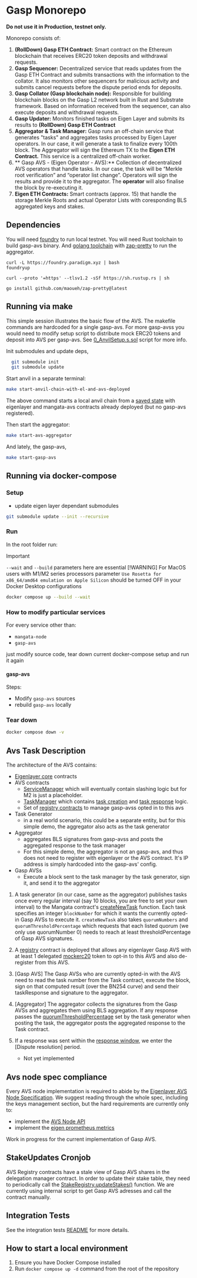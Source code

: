 # Gasp Monorepo

<b> Do not use it in Production, testnet only. </b>



Monorepo consists of:

1. **(RollDown) Gasp ETH Contract:** Smart contract on the Ethereum blockchain that receives ERC20 token deposits and withdrawal requests.
2. **Gasp Sequencer:** Decentralized service that reads updates from the Gasp ETH Contract and submits transactions with the information to the collator. It also monitors other sequencers for malicious activity and submits cancel requests before the dispute period ends for deposits.
3. **Gasp Collator (Gasp blockchain node):** Responsible for building blockchain blocks on the Gasp L2 network built in Rust and Substrate framework. Based on information received from the sequencer, can also execute deposits and withdrawal requests.
4. **Gasp Updater:** Monitors finished tasks on Eigen Layer and submits its results to **(RollDown) Gasp ETH Contract**
5. **Aggregator & Task Manager:** Gasp runs an off-chain service that generates "tasks" and aggregates tasks processed by Eigen Layer operators. In our case, it will generate a task to finalize every 100th block. The Aggregator will sign the Ethereum TX to the **Eigen ETH Contract.** This service is a centralized off-chain worker.
6. ** Gasp AVS - (Eigen Operator - AVS):** Collection of decentralized AVS operators that handle tasks. In our case, the task will be “Merkle root verification” and “operator list change”. Operators will sign the results and provide it to the aggregator. The **operator** will also finalise the block by re-executing it.
7. **Eigen ETH Contracts:** Smart contracts (approx. 15) that handle the storage Merkle Roots and actual Operator Lists with coresponding BLS aggregated keys and stakes.

## Dependencies

You will need [foundry](https://book.getfoundry.sh/getting-started/installation) to run local testnet. You will need Rust toolchain to build gasp-avs binary. And [golang toolchain](https://go.dev/doc/install) with [zap-pretty](https://github.com/maoueh/zap-pretty) to run the aggregator.
```
curl -L https://foundry.paradigm.xyz | bash
foundryup

curl --proto '=https' --tlsv1.2 -sSf https://sh.rustup.rs | sh

go install github.com/maoueh/zap-pretty@latest
```

## Running via make

This simple session illustrates the basic flow of the AVS. The makefile commands are hardcoded for a single gasp-avs. For more gasp-avss you would need to modify setup script to distribute mock ERC20 tokens and deposit into AVS per gasp-avs.
See [0_AnvilSetup.s.sol](contracts/script/0_AnvilSetup.s.sol#L88) script for more info.

Init submodules and update deps,

```bash
  git submodule init
  git submodule update
```


Start anvil in a separate terminal:

```bash
make start-anvil-chain-with-el-and-avs-deployed
```

The above command starts a local anvil chain from a [saved state](tests/integration/avs-and-eigenlayer-deployed-anvil-state.json) with eigenlayer and mangata-avs contracts already deployed (but no gasp-avs registered).

Then start the aggregator: 
```bash
make start-avs-aggregator
```
And lately, the gasp-avs,
```bash
make start-gasp-avs
```

## Running via docker-compose

### Setup

- update eigen layer dependant submodules

```bash
git submodule update --init --recursive
```

### Run

In the root folder run:

> [!IMPORTANT]
> `--wait` and `--build` parameters here are essential
> [!WARNING]
> For MacOS users with M1/M2 series processors parameter `Use Rosetta for x86_64/amd64 emulation on Apple Silicon` should be turned OFF in your Docker Desktop configurations

```bash
docker compose up --build --wait 
```

### How to modify particular services

For every service other than:

- `mangata-node`
- `gasp-avs`

just modify source code, tear down current docker-compose setup and run it again

#### gasp-avs

Steps:

- Modify `gasp-avs` sources
- rebuild `gasp-avs` locally

### Tear down

```bash
docker compose down -v
```

## Avs Task Description

The architecture of the AVS contains:

- [Eigenlayer core](https://github.com/Layr-Labs/eigenlayer-contracts/tree/master) contracts
- AVS contracts
  - [ServiceManager](contracts/src/MangataServiceManager.sol) which will eventually contain slashing logic but for M2 is just a placeholder.
  - [TaskManager](contracts/src/MangataTaskManager.sol) which contains [task creation](contracts/src/MangataTaskManager.sol#L83) and [task response](contracts/src/MangataTaskManager.sol#L102) logic.
  - Set of [registry contracts](https://github.com/Layr-Labs/eigenlayer-middleware) to manage gasp-avss opted in to this avs
- Task Generator
  - in a real world scenario, this could be a separate entity, but for this simple demo, the aggregator also acts as the task generator
- Aggregator
  - aggregates BLS signatures from gasp-avss and posts the aggregated response to the task manager
  - For this simple demo, the aggregator is not an gasp-avs, and thus does not need to register with eigenlayer or the AVS contract. It's IP address is simply hardcoded into the gasp-avs' config.
- Gasp AVSs
  - Execute a block sent to the task manager by the task generator, sign it, and send it to the aggregator


1. A task generator (in our case, same as the aggregator) publishes tasks once every regular interval (say 10 blocks, you are free to set your own interval) to the Mangata contract's [createNewTask](contracts/src/MangataTaskManager.sol#L83) function. Each task specifies an integer `blockNumber` for which it wants the currently opted-in Gasp AVSs to execute it. `createNewTask` also takes `quorumNumbers` and `quorumThresholdPercentage` which requests that each listed quorum (we only use quorumNumber 0) needs to reach at least thresholdPercentage of Gasp AVS signatures.

2. A [registry](https://github.com/Layr-Labs/eigenlayer-middleware/blob/master/src/BLSRegistryCoordinatorWithIndices.sol) contract is deployed that allows any eigenlayer Gasp AVS with at least 1 delegated [mockerc20](contracts/src/ERC20Mock.sol) token to opt-in to this AVS and also de-register from this AVS.

3. [Gasp AVS] The Gasp AVSs who are currently opted-in with the AVS need to read the task number from the Task contract, execute the block, sign on that computed result (over the BN254 curve) and send their taskResponse and signature to the aggregator.

4. [Aggregator] The aggregator collects the signatures from the Gasp AVSs and aggregates them using BLS aggregation. If any response passes the [quorumThresholdPercentage](contracts/src/IMangataTaskManager.sol#L36) set by the task generator when posting the task, the aggregator posts the aggregated response to the Task contract.

5. If a response was sent within the [response window](contracts/src/MangataTaskManager.sol#L122), we enter the [Dispute resolution] period.
   - Not yet implemented

## Avs node spec compliance

Every AVS node implementation is required to abide by the [Eigenlayer AVS Node Specification](https://eigen.nethermind.io/). We suggest reading through the whole spec, including the keys management section, but the hard requirements are currently only to:
- implement the [AVS Node API](https://eigen.nethermind.io/docs/category/avs-node-api)
- implement the [eigen prometheus metrics](https://eigen.nethermind.io/docs/category/metrics)

Work in progress for the current implementation of Gasp AVS.

## StakeUpdates Cronjob

AVS Registry contracts have a stale view of Gasp AVS shares in the delegation manager contract. In order to update their stake table, they need to periodically call the [StakeRegistry.updateStakes()](https://github.com/Layr-Labs/eigenlayer-middleware/blob/f171a0812126bbb0bb6d44f53c622591a643e987/src/StakeRegistry.sol#L76) function. We are currently using internal script to get Gasp AVS adresses and call the contract manually.

## Integration Tests

See the integration tests [README](tests/integration/README.md) for more details.

## How to start a local environment

1. Ensure you have Docker Compose installed
2. Run `docker compose up -d` command from the root of the repository

